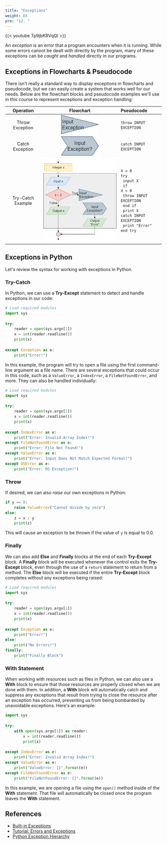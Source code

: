 ```yaml
---
title: "Exceptions"
weight: 65
pre: "12. "
---
```


{{< youtube Tp9jbKRVqQI  >}}

An _exception_ is an error that a program encounters when it is running. While some errors cannot be dealt with directly by the program, many of these exceptions can be _caught_ and _handled_ directly in our programs. 

## Exceptions in Flowcharts & Pseudocode

There isn't really a standard way to display exceptions in flowcharts and pseudocode, but we can easily create a system that works well for our needs. Below are the flowchart blocks and pseudocode examples we'll use in this course to represent exceptions and exception handling:

| Operation | Flowchart | Pseudocode |
|:---------:|:---------:|:-----------|
| Throw Exception | ![Throw Exception Flowchart Block](/images/1/1.3.x.11.exception1.png) | <pre><code>throw INPUT EXCEPTION</code></pre> |
| Catch Exception | ![Catch Exception in String Flowchart Block](/images/1/1.3.x.11.exception2.png) | <pre><code>catch INPUT EXCEPTION</code></pre> |
| Try-Catch Example | ![Try-Catch Example Flowchart Blocks](/images/1/1.3.x.11.exception3.png) | <pre><code>X = 0<br>try<br>    input X<br>    if X &lt; 0<br>        throw INPUT EXCEPTION<br>    end if<br>    print X<br>catch INPUT EXCEPTION<br>    print "Error"<br>end try</code></pre> |

## Exceptions in Python

Let's review the syntax for working with exceptions in Python.

### Try-Catch

In Python, we can use a **Try-Except** statement to detect and handle exceptions in our code:

```python
# Load required modules
import sys

try:
    reader = open(sys.argv[1])
    x = int(reader.readline())
    print(x)

except Exception as e:
    print("Error!")

```

In this example, the program will try to open a file using the first command-line argument as a file name. There are several exceptions that could occur in this code, such as a `ValueError`, a `IndexError`, a `FileNotFoundError`, and more. They can also be handled individually:

```python
# Load required modules
import sys

try:
    reader = open(sys.argv[1])
    x = int(reader.readline())
    print(x)

except IndexError as e:
    print("Error: Invalid Array Index!")
except FileNotFoundError as e:
    print("Error: File Not Found!")
except ValueError as e:
    print("Error: Input Does Not Match Expected Format!")
except OSError as e:
    print("Error: OS Exception!")
```

### Throw

If desired, we can also _raise_ our own exceptions in Python:

```python
if y == 0:
    raise ValueError("Cannot divide by zero")
else:
    z = x / y
    print(z)
```

This will cause an exception to be thrown if the value of `y` is equal to $0.0$. 

### Finally

We can also add **Else** and **Finally** blocks at the end of each **Try-Except** block.  A **Finally** block will be executed whenever the control exits the **Try-Except** block, even through the use of a `return` statement to return from a method. The **Else** block will be executed if the entire **Try-Except** block completes without any exceptions being raised:

```python
# Load required modules
import sys

try:
    reader = open(sys.argv[1])
    x = int(reader.readline())
    print(x)

except Exception as e:
    print("Error!")
else:
    print("No Errors!")
finally:
    print("Finally Block")

```

### With Statement

When working with resources such as files in Python, we can also use a **With** block to ensure that those resources are properly closed when we are done with them. In addition, a **With** block will automatically catch and suppress any exceptions that result from trying to close the resource after an exception has occurred, preventing us from being bombarded by unavoidable exceptions. Here's an example:

```python
import sys

try:    
    with open(sys.argv[1]) as reader:
        x = int(reader.readline())
        print(x)

except IndexError as e:
    print("Error: Invalid Array Index!")
except ValueError as e:
    print("ValueError: {}".format(e))
except FileNotFoundError as e:
    print("FileNotFoundError: {}".format(e))
```

In this example, we are opening a file using the `open()` method inside of the **With** statement. That file will automatically be closed once the program leaves the **With** statement. 

## References

* [Built-in Exceptions](https://docs.python.org/3/library/exceptions.html)
* [Tutorial: Errors and Exceptions](https://docs.python.org/3/tutorial/errors.html)
* [Python Exception Hierarchy](https://docs.python.org/3/library/exceptions.html#exception-hierarchy)
